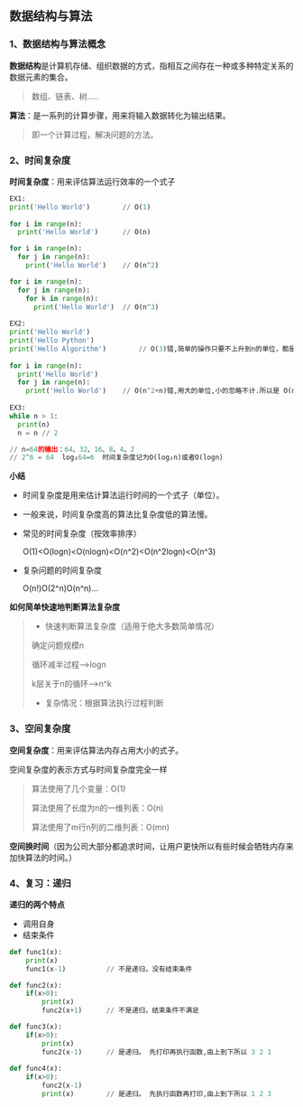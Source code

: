## 数据结构与算法 


### 1、数据结构与算法概念

**数据结构**是计算机存储、组织数据的方式，指相互之间存在一种或多种特定关系的数据元素的集合。

> 数组、链表、树.....

**算法**：是一系列的计算步骤，用来将输入数据转化为输出结果。

> 即一个计算过程，解决问题的方法。



### 2、时间复杂度

**时间复杂度**：用来评估算法运行效率的一个式子

```python
EX1:
print('Hello World')		// O(1)
    
for i in range(n):
  print('Hello World')		// O(n)

for i in range(n):
  for j in range(n):
	print('Hello World')	// O(n^2)

for i in range(n):
  for j in range(n):
	for k in range(n):
	  print('Hello World')	// O(n^3)
          
EX2:         
print('Hello World')          
print('Hello Python')          
print('Hello Algorithm')		// O(3)错,简单的操作只要不上升到n的单位，都是O(1)
         
for i in range(n):
  print('Hello World')
  for j in range(n):
    print('Hello World')	// O(n^2+n)错,用大的单位,小的忽略不计.所以是 O(n^2)
        
EX3:
while n > 1:
  print(n)
  n = n // 2

// n=64的输出：64、32、16、8、4、2 
// 2^6 = 64  log₂64=6  时间复杂度记为O(log₂n)或者O(logn)
```

**小结**

- 时间复杂度是用来估计算法运行时间的一个式子（单位）。

- 一般来说，时间复杂度高的算法比复杂度低的算法慢。

- 常见的时间复杂度（按效率排序）

  O(1)<O(logn)<O(nlogn)<O(n^2)<O(n^2logn)<O(n^3)

- 复杂问题的时间复杂度

  O(n!)O(2^n)O(n^n)...



**如何简单快速地判断算法复杂度**

>- 快速判断算法复杂度（适用于绝大多数简单情况）
>
>  确定问题规模n
>
>  循环减半过程——>logn
>
>  k层关于n的循环——>n^k
>
>- 复杂情况：根据算法执行过程判断
>
>

### 3、空间复杂度

**空间复杂度**：用来评估算法内存占用大小的式子。



空间复杂度的表示方式与时间复杂度完全一样

> 算法使用了几个变量：O(1)
>
> 算法使用了长度为n的一维列表：O(n)
>
> 算法使用了m行n列的二维列表：O(mn)	



**空间换时间**（因为公司大部分都追求时间，让用户更快所以有些时候会牺牲内存来加快算法的时间。）



### 4、复习：递归

**递归的两个特点**

- 调用自身
- 结束条件	

```python
def func1(x):
    print(x)
    func1(x-1)			// 不是递归，没有结束条件

def func2(x):
    if(x>0):
        print(x)
        func2(x+1)		// 不是递归，结束条件不满足	

def func3(x):
    if(x>0):
        print(x)
        func2(x-1)		// 是递归。 先打印再执行函数,由上到下所以 3 2 1  
        
def func4(x):
    if(x>0):
        func2(x-1)
        print(x)		// 是递归。 先执行函数再打印,由上到下所以 1 2 3   
```


